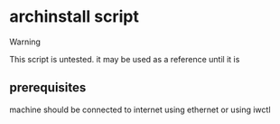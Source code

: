 # archinstall script

> [!WARNING]
> This script is untested. it may be used as a reference until it is

## prerequisites

machine should be connected to internet using ethernet or using iwctl
